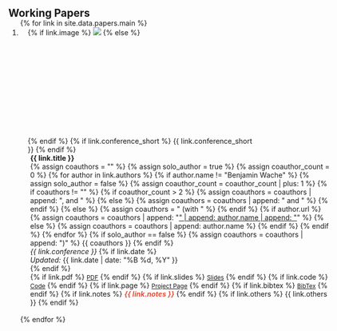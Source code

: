 <h2 id="papers" style="margin: 2px 0px -15px;">Working Papers</h2>

<div class="papers">
  <ol class="bibliography">
    {% for link in site.data.papers.main %}
    <li>
      <div class="pub-row">
        <div class="col-sm-3 abbr" style="position: relative;padding-right: 15px;padding-left: 15px;">
          {% if link.image %}
            <img src="{{ link.image }}" class="teaser img-fluid z-depth-1 custom-image-size" style="object-fit: cover;">
          {% else %}
            <div style="height:200px;"></div>
          {% endif %}
          {% if link.conference_short %} 
            <abbr class="badge">{{ link.conference_short }}</abbr>
          {% endif %}
        </div>
        <div class="col-sm-9" style="position: relative;padding-right: 15px;padding-left: 20px; width: 600px;">
          <div class="title" style="font-weight: bold;">{{ link.title }}</div>
          <div class="author">
            {% assign coauthors = "" %}
            {% assign solo_author = true %}
            {% assign coauthor_count = 0 %}
            {% for author in link.authors %}
              {% if author.name != "Benjamin Wache" %}
                {% assign solo_author = false %}
                {% assign coauthor_count = coauthor_count | plus: 1 %}
                {% if coauthors != "" %}
                  {% if coauthor_count > 2 %}
                    {% assign coauthors = coauthors | append: ", and " %}
                  {% else %}
                    {% assign coauthors = coauthors | append: " and " %}
                  {% endif %}
                {% else %}
                  {% assign coauthors = " (with " %}
                {% endif %}
                {% if author.url %}
                  {% assign coauthors = coauthors | append: "<a href='" | append: author.url | append: "'>" | append: author.name | append: "</a>" %}
                {% else %}
                  {% assign coauthors = coauthors | append: author.name %}
                {% endif %}
              {% endif %}
            {% endfor %}
            {% if solo_author == false %}
              {% assign coauthors = coauthors | append: ")" %}
              {{ coauthors }}
            {% endif %}
          </div>
          <div class="periodical"><em>{{ link.conference }}</em>
            {% if link.date %}
              <div class="date"><em>Updated:</em> {{ link.date | date: "%B %d, %Y" }}</div>
            {% endif %}
          </div>
          <div class="links">
            {% if link.pdf %} 
              <a href="{{ link.pdf }}" class="btn btn-sm z-depth-0" role="button" target="_blank" style="font-size:12px;">PDF</a>
            {% endif %}
            {% if link.slides %} 
              <a href="{{ link.slides }}" class="btn btn-sm z-depth-0" role="button" target="_blank" style="font-size:12px;">Slides</a>
            {% endif %}
            {% if link.code %} 
              <a href="{{ link.code }}" class="btn btn-sm z-depth-0" role="button" target="_blank" style="font-size:12px;">Code</a>
            {% endif %}
            {% if link.page %} 
              <a href="{{ link.page }}" class="btn btn-sm z-depth-0" role="button" target="_blank" style="font-size:12px;">Project Page</a>
            {% endif %}
            {% if link.bibtex %} 
              <a href="{{ link.bibtex }}" class="btn btn-sm z-depth-0" role="button" target="_blank" style="font-size:12px;">BibTex</a>
            {% endif %}
            {% if link.notes %} 
              <strong> <i style="color:#e74d3c">{{ link.notes }}</i></strong>
            {% endif %}
            {% if link.others %} 
              {{ link.others }}
            {% endif %}
          </div>
        </div>
      </div>
    </li>
    <br>
    {% endfor %}
  </ol>
</div>